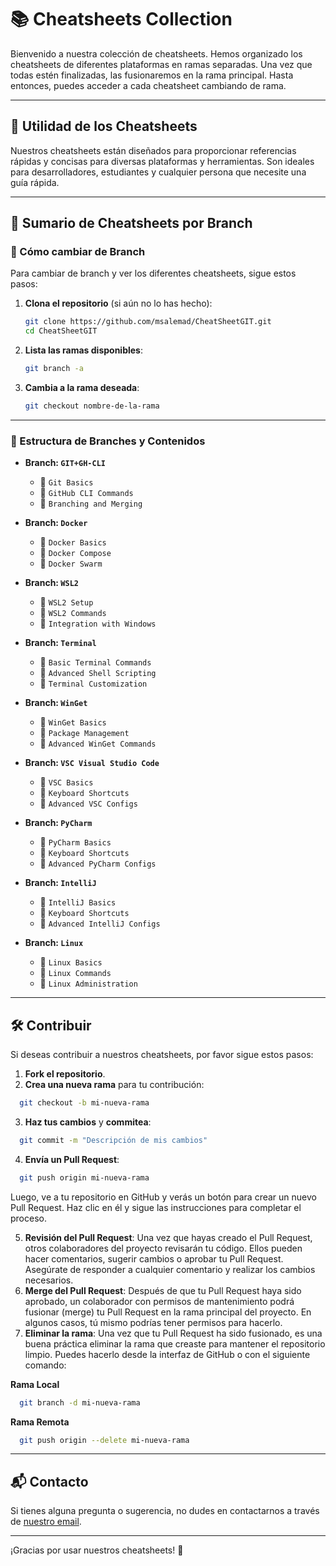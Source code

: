 # 📚 Cheatsheets Collection

Bienvenido a nuestra colección de cheatsheets. Hemos organizado los cheatsheets de diferentes plataformas en ramas separadas. Una vez que todas estén finalizadas, las fusionaremos en la rama principal. Hasta entonces, puedes acceder a cada cheatsheet cambiando de rama.

---

## 🌟 Utilidad de los Cheatsheets

Nuestros cheatsheets están diseñados para proporcionar referencias rápidas y concisas para diversas plataformas y herramientas. Son ideales para desarrolladores, estudiantes y cualquier persona que necesite una guía rápida.

---

## 📂 Sumario de Cheatsheets por Branch

### 🔀 Cómo cambiar de Branch

Para cambiar de branch y ver los diferentes cheatsheets, sigue estos pasos:

1. **Clona el repositorio** (si aún no lo has hecho):

   ```sh
   git clone https://github.com/msalemad/CheatSheetGIT.git
   cd CheatSheetGIT
   ```
2. **Lista las ramas disponibles**:

   ```sh
   git branch -a
   ```
3. **Cambia a la rama deseada**:

   ```sh
   git checkout nombre-de-la-rama
   ```

---

### 📜 Estructura de Branches y Contenidos

- **Branch: `GIT+GH-CLI`**

  - 📄 `Git Basics`
  - 📄 `GitHub CLI Commands`
  - 📄 `Branching and Merging`
- **Branch: `Docker`**

  - 📄 `Docker Basics`
  - 📄 `Docker Compose`
  - 📄 `Docker Swarm`
- **Branch: `WSL2`**

  - 📄 `WSL2 Setup`
  - 📄 `WSL2 Commands`
  - 📄 `Integration with Windows`
- **Branch: `Terminal`**

  - 📄 `Basic Terminal Commands`
  - 📄 `Advanced Shell Scripting`
  - 📄 `Terminal Customization`
- **Branch: `WinGet`**

  - 📄 `WinGet Basics`
  - 📄 `Package Management`
  - 📄 `Advanced WinGet Commands`
- **Branch: `VSC Visual Studio Code`**

  - 📄 `VSC Basics`
  - 📄 `Keyboard Shortcuts`
  - 📄 `Advanced VSC Configs`
- **Branch: `PyCharm`**

  - 📄 `PyCharm Basics`
  - 📄 `Keyboard Shortcuts`
  - 📄 `Advanced PyCharm Configs`
- **Branch: `IntelliJ`**

  - 📄 `IntelliJ Basics`
  - 📄 `Keyboard Shortcuts`
  - 📄 `Advanced IntelliJ Configs`
- **Branch: `Linux`**

  - 📄 `Linux Basics`
  - 📄 `Linux Commands`
  - 📄 `Linux Administration`

---

## 🛠 Contribuir

Si deseas contribuir a nuestros cheatsheets, por favor sigue estos pasos:

1. **Fork el repositorio**.
2. **Crea una nueva rama** para tu contribución:

```sh
  git checkout -b mi-nueva-rama
```

3. **Haz tus cambios** y **commitea**:

```sh
  git commit -m "Descripción de mis cambios"
```

4. **Envía un Pull Request**:

```sh
  git push origin mi-nueva-rama
```

  Luego, ve a tu repositorio en GitHub y verás un botón para crear un nuevo Pull Request. Haz clic en él y sigue las instrucciones para completar el proceso.

5. **Revisión del Pull Request**: Una vez que hayas creado el Pull Request, otros colaboradores del proyecto revisarán tu código. Ellos pueden hacer comentarios, sugerir cambios o aprobar tu Pull Request. Asegúrate de responder a cualquier comentario y realizar los cambios necesarios.
6. **Merge del Pull Request**: Después de que tu Pull Request haya sido aprobado, un colaborador con permisos de mantenimiento podrá fusionar (merge) tu Pull Request en la rama principal del proyecto. En algunos casos, tú mismo podrías tener permisos para hacerlo.
7. **Eliminar la rama**: Una vez que tu Pull Request ha sido fusionado, es una buena práctica eliminar la rama que creaste para mantener el repositorio limpio. Puedes hacerlo desde la interfaz de GitHub o con el siguiente comando:

**Rama Local**

```sh
  git branch -d mi-nueva-rama
```

**Rama Remota**

```sh
  git push origin --delete mi-nueva-rama
```

---

## 📬 Contacto

Si tienes alguna pregunta o sugerencia, no dudes en contactarnos a través de [nuestro email](mailto:contacto@ejemplo.com).

---

¡Gracias por usar nuestros cheatsheets! 🚀
